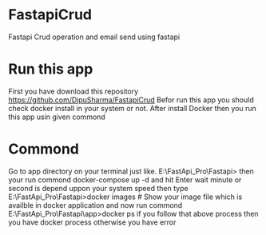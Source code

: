 # FastapiCrud
Fastapi Crud operation and email send using fastapi

# Run this app
First you have download this repository  https://github.com/DipuSharma/FastapiCrud
Befor run this app you should check docker install in your system or not.
After install Docker then you run this app usin given commond

# Commond
Go to app directory on your terminal just like.
E:\FastApi_Pro\Fastapi>
then your run commond docker-compose up -d  and hit Enter
wait minute or second is depend uppon your system speed 
then type 
E:\FastApi_Pro\Fastapi>docker images  # Show your image file which is availble in docker application 
and now run commond 
E:\FastApi_Pro\Fastapi\app>docker ps
if you follow that above process then you have docker process otherwise you have error
